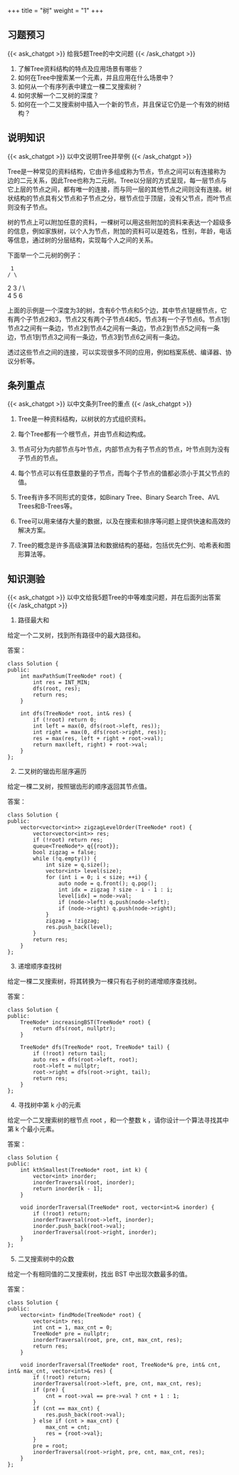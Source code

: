 +++
title = "树"
weight = "1"
+++
## 习题预习
{{< ask_chatgpt >}}
给我5题Tree的中文问题
{{< /ask_chatgpt >}}



1. 了解Tree资料结构的特点及应用场景有哪些？
2. 如何在Tree中搜索某一个元素，并且应用在什么场景中？
3. 如何从一个有序列表中建立一棵二叉搜索树？
4. 如何求解一个二叉树的深度？
5. 如何在一个二叉搜索树中插入一个新的节点，并且保证它仍是一个有效的树结构？   

## 说明知识
{{< ask_chatgpt >}}
以中文说明Tree并举例
{{< /ask_chatgpt >}}



Tree是一种常见的资料结构，它由许多组成称为节点，节点之间可以有连接称为边的二元关系，因此Tree也称为二元树。Tree以分层的方式呈现，每一层节点与它上层的节点之间，都有唯一的连接，而与同一层的其他节点之间则没有连接。树状结构的节点具有父节点和子节点之分，根节点位于顶层，没有父节点，而叶节点则没有子节点。

树的节点上可以附加任意的资料，一棵树可以用这些附加的资料来表达一个超级多的信息，例如家族树，以个人为节点，附加的资料可以是姓名，性别，年龄，电话等信息，通过树的分层结构，实现每个人之间的关系。

下面举一个二元树的例子：

     1
    / \
   2   3
  / \   \
 4   5   6

上面的示例是一个深度为3的树，含有6个节点和5个边，其中节点1是根节点，它有两个子节点2和3，节点2又有两个子节点4和5，节点3有一个子节点6。节点1到节点2之间有一条边，节点2到节点4之间有一条边，节点2到节点5之间有一条边，节点1到节点3之间有一条边，节点3到节点6之间有一条边。

透过这些节点之间的连接，可以实现很多不同的应用，例如档案系统、编译器、协议分析等。   

## 条列重点
{{< ask_chatgpt >}}
以中文条列Tree的重点
{{< /ask_chatgpt >}}



1. Tree是一种资料结构，以树状的方式组织资料。

2. 每个Tree都有一个根节点，并由节点和边构成。

3. 节点可分为内部节点与叶节点，内部节点为有子节点的节点，叶节点则为没有子节点的节点。

4. 每个节点可以有任意数量的子节点，而每个子节点的值都必须小于其父节点的值。

5. Tree有许多不同形式的变体，如Binary Tree、Binary Search Tree、AVL Trees和B-Trees等。

6. Tree可以用来储存大量的数据，以及在搜索和排序等问题上提供快速和高效的解决方案。

7. Tree的概念是许多高级演算法和数据结构的基础，包括优先伫列、哈希表和图形算法等。   

## 知识测验
{{< ask_chatgpt >}}
以中文给我5题Tree的中等难度问题，并在后面列出答案
{{< /ask_chatgpt >}}



1. 路径最大和 

给定一个二叉树，找到所有路径中的最大路径和。

答案：

```
class Solution {
public:
    int maxPathSum(TreeNode* root) {
        int res = INT_MIN;
        dfs(root, res);
        return res;
    }
    
    int dfs(TreeNode* root, int& res) {
        if (!root) return 0;
        int left = max(0, dfs(root->left, res));
        int right = max(0, dfs(root->right, res));
        res = max(res, left + right + root->val);
        return max(left, right) + root->val;
    }
};
```

2. 二叉树的锯齿形层序遍历 

给定一棵二叉树，按照锯齿形的顺序返回其节点值。

答案：

```
class Solution {
public:
    vector<vector<int>> zigzagLevelOrder(TreeNode* root) {
        vector<vector<int>> res;
        if (!root) return res;
        queue<TreeNode*> q{{root}};
        bool zigzag = false;
        while (!q.empty()) {
            int size = q.size();
            vector<int> level(size);
            for (int i = 0; i < size; ++i) {
                auto node = q.front(); q.pop();
                int idx = zigzag ? size - i - 1 : i;
                level[idx] = node->val;
                if (node->left) q.push(node->left);
                if (node->right) q.push(node->right);
            }
            zigzag = !zigzag;
            res.push_back(level);
        }
        return res;
    }
};
```

3. 递增顺序查找树 

给定一棵二叉搜索树，将其转换为一棵只有右子树的递增顺序查找树。

答案：

```
class Solution {
public:
    TreeNode* increasingBST(TreeNode* root) {
        return dfs(root, nullptr);
    }
    
    TreeNode* dfs(TreeNode* root, TreeNode* tail) {
        if (!root) return tail;
        auto res = dfs(root->left, root);
        root->left = nullptr;
        root->right = dfs(root->right, tail);
        return res;
    }
};
```

4. 寻找树中第 k 小的元素 

给定一个二叉搜索树的根节点 root ，和一个整数 k ，请你设计一个算法寻找其中第 k 个最小元素。

答案：

```
class Solution {
public:
    int kthSmallest(TreeNode* root, int k) {
        vector<int> inorder;
        inorderTraversal(root, inorder);
        return inorder[k - 1];
    }
    
    void inorderTraversal(TreeNode* root, vector<int>& inorder) {
        if (!root) return;
        inorderTraversal(root->left, inorder);
        inorder.push_back(root->val);
        inorderTraversal(root->right, inorder);
    }
};
```

5. 二叉搜索树中的众数 

给定一个有相同值的二叉搜索树，找出 BST 中出现次数最多的值。

答案：

```
class Solution {
public:
    vector<int> findMode(TreeNode* root) {
        vector<int> res;
        int cnt = 1, max_cnt = 0;
        TreeNode* pre = nullptr;
        inorderTraversal(root, pre, cnt, max_cnt, res);
        return res;
    }
    
    void inorderTraversal(TreeNode* root, TreeNode*& pre, int& cnt, int& max_cnt, vector<int>& res) {
        if (!root) return;
        inorderTraversal(root->left, pre, cnt, max_cnt, res);
        if (pre) {
            cnt = root->val == pre->val ? cnt + 1 : 1;
        }
        if (cnt == max_cnt) {
            res.push_back(root->val);
        } else if (cnt > max_cnt) {
            max_cnt = cnt;
            res = {root->val};
        }
        pre = root;
        inorderTraversal(root->right, pre, cnt, max_cnt, res);
    }
};
```   

